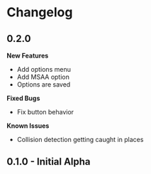 # Changelog

## 0.2.0

**New Features**

* Add options menu
* Add MSAA option
* Options are saved

**Fixed Bugs**

* Fix button behavior

**Known Issues**

* Collision detection getting caught in places

## 0.1.0 - Initial Alpha